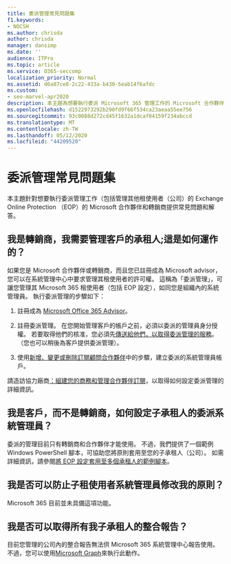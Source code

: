 ```yaml
---
title: 委派管理常見問題集
f1.keywords:
- NOCSH
ms.author: chrisda
author: chrisda
manager: dansimp
ms.date: ''
audience: ITPro
ms.topic: article
ms.service: O365-seccomp
localization_priority: Normal
ms.assetid: d6a87ce8-2c22-433a-b430-5eab14f6afdc
ms.custom:
- seo-marvel-apr2020
description: 本主題為想要執行委派 Microsoft 365 管理工作的 Microsoft 合作夥伴和轉銷商提供 FAQs 和解答。
ms.openlocfilehash: d1522973292b290fd9f66f534ca23aeaa55ee756
ms.sourcegitcommit: 93c0088d272cd45f1632a1dcaf04159f234abccd
ms.translationtype: MT
ms.contentlocale: zh-TW
ms.lasthandoff: 05/12/2020
ms.locfileid: "44209520"
---
```

# <a name="delegated-administration-faq"></a>委派管理常見問題集

本主題針對想要執行委派管理工作（包括管理其他租使用者（公司）的 Exchange Online Protection （EOP）的 Microsoft 合作夥伴和轉銷商提供常見問題和解答。

## <a name="im-a-reseller-and-i-need-to-manage-my-customers-tenants-how-does-this-work"></a>我是轉銷商，我需要管理客戶的承租人;這是如何運作的？

如果您是 Microsoft 合作夥伴或轉銷商，而且您已註冊成為 Microsoft advisor，您可以在系統管理中心中要求管理其租使用者的許可權。 這稱為「委派管理」，可讓您管理其 Microsoft 365 租使用者（包括 EOP 設定），如同您是組織內的系統管理員。 執行委派管理的步驟如下：

1. 註冊成為 [Microsoft Office 365 Advisor](https://aka.ms/cloudbenefits)。

2. 註冊委派管理。 在您開始管理客戶的帳戶之前，必須以委派的管理員身分授權。 若要取得他們的核准，您必須先[傳送給他們，以取得委派管理的服務](https://support.microsoft.com/office/26530dc0-ebba-415b-86b1-b55bc06b073e)。 （您也可以稍後為客戶提供委派管理）。

3. 使用[新增、變更或刪除訂閱顧問合作夥伴](https://docs.microsoft.com/office365/admin/misc/add-partner)中的步驟，建立委派的系統管理員帳戶。

請造訪協力廠商[：組建您的商務和管理合作夥伴訂閱](https://support.office.com/article/30dd1681-47e0-4cbc-abfe-a222cd111319)，以取得如何設定委派管理的詳細資訊。

## <a name="im-a-customer-not-a-reseller-how-can-set-up-delegated-administrator-for-my-sub-tenants"></a>我是客戶，而不是轉銷商，如何設定子承租人的委派系統管理員？

委派的管理目前只有轉銷商和合作夥伴才能使用。 不過，我們提供了一個範例 Windows PowerShell 腳本，可協助您將原則套用至您的子承租人（公司）。 如需詳細資訊，請參閱[將 EOP 設定套用至多個承租人的範例腳本](sample-script-for-applying-eop-settings-to-multiple-tenants.md)。

## <a name="can-i-prevent-my-sub-tenant-admin-from-modifying-my-policy"></a>我是否可以防止子租使用者系統管理員修改我的原則？

Microsoft 365 目前並未具備這項功能。

## <a name="can-i-get-consolidated-reporting-across-all-of-my-sub-tenants"></a>我是否可以取得所有我子承租人的整合報告？

目前您管理的公司內的整合報告無法供 Microsoft 365 系統管理中心報告使用。 不過，您可以使用[Microsoft Graph](https://docs.microsoft.com/graph/overview)來執行此動作。
